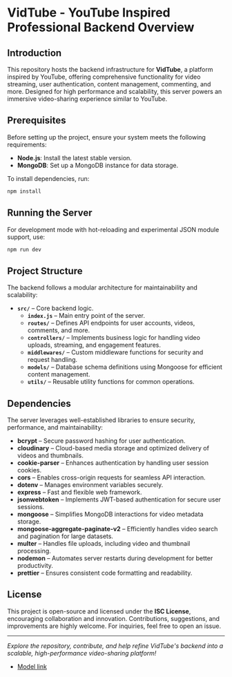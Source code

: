 # VidTube - YouTube Inspired Professional Backend Overview

## Introduction
This repository hosts the backend infrastructure for **VidTube**, a platform inspired by YouTube, offering comprehensive functionality for video streaming, user authentication, content management, commenting, and more. Designed for high performance and scalability, this server powers an immersive video-sharing experience similar to YouTube.

## Prerequisites
Before setting up the project, ensure your system meets the following requirements:
- **Node.js**: Install the latest stable version.
- **MongoDB**: Set up a MongoDB instance for data storage.

To install dependencies, run:
```bash
npm install
```

## Running the Server
For development mode with hot-reloading and experimental JSON module support, use:
```bash
npm run dev
```

## Project Structure
The backend follows a modular architecture for maintainability and scalability:
- **`src/`** – Core backend logic.
  - **`index.js`** – Main entry point of the server.
  - **`routes/`** – Defines API endpoints for user accounts, videos, comments, and more.
  - **`controllers/`** – Implements business logic for handling video uploads, streaming, and engagement features.
  - **`middlewares/`** – Custom middleware functions for security and request handling.
  - **`models/`** – Database schema definitions using Mongoose for efficient content management.
  - **`utils/`** – Reusable utility functions for common operations.

## Dependencies
The server leverages well-established libraries to ensure security, performance, and maintainability:
- **bcrypt** – Secure password hashing for user authentication.
- **cloudinary** – Cloud-based media storage and optimized delivery of videos and thumbnails.
- **cookie-parser** – Enhances authentication by handling user session cookies.
- **cors** – Enables cross-origin requests for seamless API interaction.
- **dotenv** – Manages environment variables securely.
- **express** – Fast and flexible web framework.
- **jsonwebtoken** – Implements JWT-based authentication for secure user sessions.
- **mongoose** – Simplifies MongoDB interactions for video metadata storage.
- **mongoose-aggregate-paginate-v2** – Efficiently handles video search and pagination for large datasets.
- **multer** – Handles file uploads, including video and thumbnail processing.
- **nodemon** – Automates server restarts during development for better productivity.
- **prettier** – Ensures consistent code formatting and readability.

## License
This project is open-source and licensed under the **ISC License**, encouraging collaboration and innovation. Contributions, suggestions, and improvements are highly welcome. For inquiries, feel free to open an issue.

---
*Explore the repository, contribute, and help refine VidTube's backend into a scalable, high-performance video-sharing platform!*

- [Model link](https://app.eraser.io/workspace/YtPqZ1VogxGy1jzIDkzj?origin=share)
